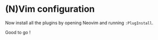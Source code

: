 # (N)Vim configuration

Now install all the plugins by opening Neovim and running `:PlugInstall`.

Good to go !

